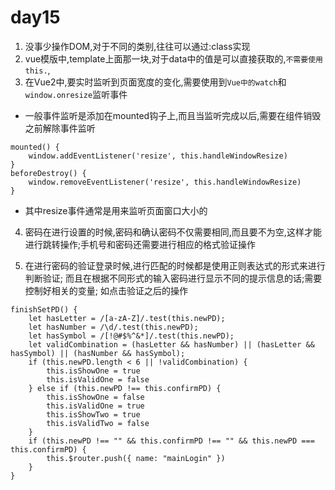 # day15
1. 没事少操作DOM,对于不同的类别,往往可以通过:class实现
2. vue模版中,template上面那一块,对于data中的值是可以直接获取的,`不需要使用this.`, 
3. 在Vue2中,要实时监听到页面宽度的变化,需要使用到`Vue中的watch`和`window.onresize`监听事件
- 一般事件监听是添加在mounted钩子上,而且当监听完成以后,需要在组件销毁之前解除事件监听
```
mounted() {
    window.addEventListener('resize', this.handleWindowResize)
}
beforeDestroy() {
    window.removeEventListener('resize', this.handleWindowResize)
}
```
- 其中resize事件通常是用来监听页面窗口大小的

4. 密码在进行设置的时候,密码和确认密码不仅需要相同,而且要不为空,这样才能进行跳转操作;手机号和密码还需要进行相应的格式验证操作

5. 在进行密码的验证登录时候,进行匹配的时候都是使用正则表达式的形式来进行判断验证; 而且在根据不同形式的输入密码进行显示不同的提示信息的话;需要控制好相关的变量; 如点击验证之后的操作
```
finishSetPD() {
    let hasLetter = /[a-zA-Z]/.test(this.newPD);
    let hasNumber = /\d/.test(this.newPD);
    let hasSymbol = /[!@#$%^&*]/.test(this.newPD);
    let validCombination = (hasLetter && hasNumber) || (hasLetter && hasSymbol) || (hasNumber && hasSymbol);
    if (this.newPD.length < 6 || !validCombination) {
        this.isShowOne = true
        this.isValidOne = false
    } else if (this.newPD !== this.confirmPD) {
        this.isShowOne = false
        this.isValidOne = true
        this.isShowTwo = true
        this.isValidTwo = false
    }
    if (this.newPD !== "" && this.confirmPD !== "" && this.newPD === this.confirmPD) {
        this.$router.push({ name: "mainLogin" })
    }
}
```
